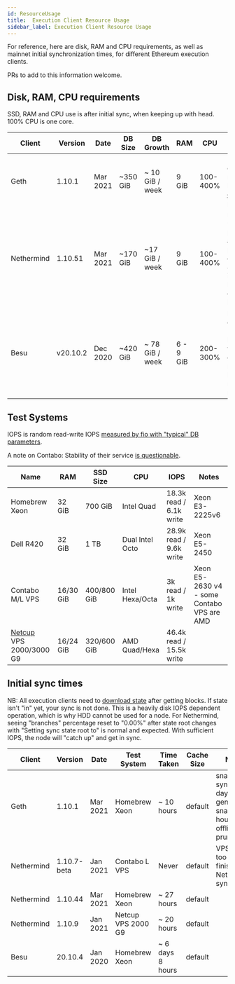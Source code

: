 ```yaml
---
id: ResourceUsage
title:  Execution Client Resource Usage
sidebar_label: Execution Client Resource Usage
---
```


For reference, here are disk, RAM and CPU requirements, as well as mainnet initial
synchronization times, for different Ethereum execution clients.

PRs to add to this information welcome.

## Disk, RAM, CPU requirements

SSD, RAM and CPU use is after initial sync, when keeping up with head. 100% CPU is one core.

| Client | Version | Date | DB Size  | DB Growth | RAM | CPU | Notes |
|--------|---------|----  |----------|-----------|-----|-----|-------|
| Geth   | 1.10.1 | Mar 2021 | ~350 GiB | ~ 10 GiB / week | 9 GiB | 100-400% | DB size can be reduced by [offline(!) prune](../Support/GethPrune.md) |
| Nethermind | 1.10.51 | Mar 2021 | ~170 GiB | ~17 GiB / week | 9 GiB | 100-400% | memory use w/ pruning and prune-cache 4096; initial size lower bcs of ancient barrier |
| Besu | v20.10.2 | Dec 2020 | ~420 GiB | ~ 78 GiB / week | 6 - 9 GiB | 200-300% | keep an eye on Besu's bonsai trie work, DB growth may become more reasonable |

## Test Systems

IOPS is random read-write IOPS [measured by fio with "typical" DB parameters](https://arstech.net/how-to-measure-disk-performance-iops-with-fio-in-linux/).

A note on Contabo: Stability of their service [is questionable](https://www.reddit.com/r/ethstaker/comments/l5d69l/if_youre_struggling_with_contabo/).

| Name                 | RAM    | SSD Size | CPU        | IOPS | Notes |
|----------------------|--------|----------|------------|------|-------|
| Homebrew Xeon        | 32 GiB | 700 GiB  | Intel Quad | 18.3k read / 6.1k write | Xeon E3-2225v6 |
| Dell R420            | 32 GiB | 1 TB     | Dual Intel Octo | 28.9k read / 9.6k write | Xeon E5-2450 |
| Contabo M/L VPS        | 16/30 GiB | 400/800 GiB  | Intel Hexa/Octa  | 3k read / 1k write | Xeon E5-2630 v4 - some Contabo VPS are AMD |
| [Netcup](https://netcup.eu) VPS 2000/3000 G9   | 16/24 GiB | 320/600 GiB  | AMD Quad/Hexa | 46.4k read / 15.5k write | |

## Initial sync times

NB: All execution clients need to [download state](https://github.com/ethereum/go-ethereum/issues/20938#issuecomment-616402016)
after getting blocks. If state isn't "in" yet, your sync is not done. This is a heavily disk IOPS dependent
operation, which is why HDD cannot be used for a node. For Nethermind, seeing "branches" percentage reset to "0.00%"
after state root changes with "Setting sync state root to" is normal and expected. With sufficient IOPS, the
node will "catch up" and get in sync.

| Client | Version | Date | Test System | Time Taken | Cache Size | Notes |
|--------|---------|------|-------------|------------|------------|-------|
| Geth   | 1.10.1  | Mar 2021 | Homebrew Xeon | ~ 10 hours | default  | snapshot sync; 3.5 days to generate snapshot; 3 hours to offline prune |
| Nethermind | 1.10.7-beta | Jan 2021 | Contabo L VPS | Never | default | VPS IOPS too low to finish Nethermind sync |
| Nethermind | 1.10.44 | Mar 2021 | Homebrew Xeon | ~ 27 hours | default | |
| Nethermind | 1.10.9 | Jan 2021 | Netcup VPS 2000 G9 | ~ 20 hours | default | |
| Besu | 20.10.4 | Jan 2020 | Homebrew Xeon | ~ 6 days 8 hours | default | |
